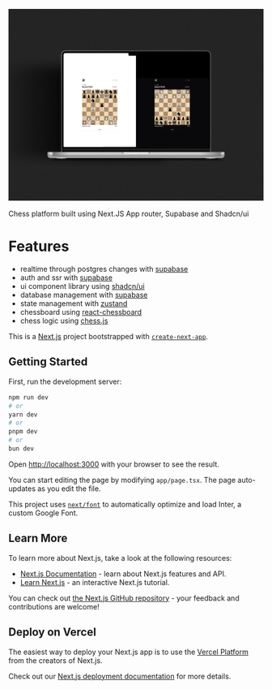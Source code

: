 ![preview](./public/preview.png)

Chess platform built using Next.JS App router, Supabase and Shadcn/ui

# Features
- realtime through postgres changes with [supabase](https://supabase.com/docs/guides/realtime)
- auth and ssr with [supabase](https://supabase.com/docs/guides/auth/server-side/creating-a-client)
- ui component library using [shadcn/ui](https://ui.shadcn.com)
- database management with [supabase](https://supabase.com/)
- state management with [zustand](https://github.com/pmndrs/zustand)
- chessboard using [react-chessboard](https://github.com/Clariity/react-chessboard)
- chess logic using [chess.js](https://github.com/jhlywa/chess.js/blob/master/README.md)

This is a [Next.js](https://nextjs.org/) project bootstrapped with [`create-next-app`](https://github.com/vercel/next.js/tree/canary/packages/create-next-app).

## Getting Started

First, run the development server:

```bash
npm run dev
# or
yarn dev
# or
pnpm dev
# or
bun dev
```

Open [http://localhost:3000](http://localhost:3000) with your browser to see the result.

You can start editing the page by modifying `app/page.tsx`. The page auto-updates as you edit the file.

This project uses [`next/font`](https://nextjs.org/docs/basic-features/font-optimization) to automatically optimize and load Inter, a custom Google Font.

## Learn More

To learn more about Next.js, take a look at the following resources:

- [Next.js Documentation](https://nextjs.org/docs) - learn about Next.js features and API.
- [Learn Next.js](https://nextjs.org/learn) - an interactive Next.js tutorial.

You can check out [the Next.js GitHub repository](https://github.com/vercel/next.js/) - your feedback and contributions are welcome!

## Deploy on Vercel

The easiest way to deploy your Next.js app is to use the [Vercel Platform](https://vercel.com/new?utm_medium=default-template&filter=next.js&utm_source=create-next-app&utm_campaign=create-next-app-readme) from the creators of Next.js.

Check out our [Next.js deployment documentation](https://nextjs.org/docs/deployment) for more details.
